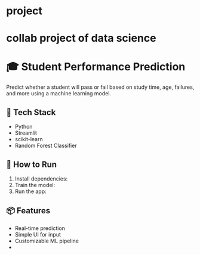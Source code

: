 # project
# collab project of data science 
# 🎓 Student Performance Prediction

Predict whether a student will pass or fail based on study time, age, failures, and more using a machine learning model.

## 🔧 Tech Stack
- Python
- Streamlit
- scikit-learn
- Random Forest Classifier

## 🚀 How to Run
1. Install dependencies:
2. Train the model:
3. Run the app:
## 📦 Features
- Real-time prediction
- Simple UI for input
- Customizable ML pipeline
-